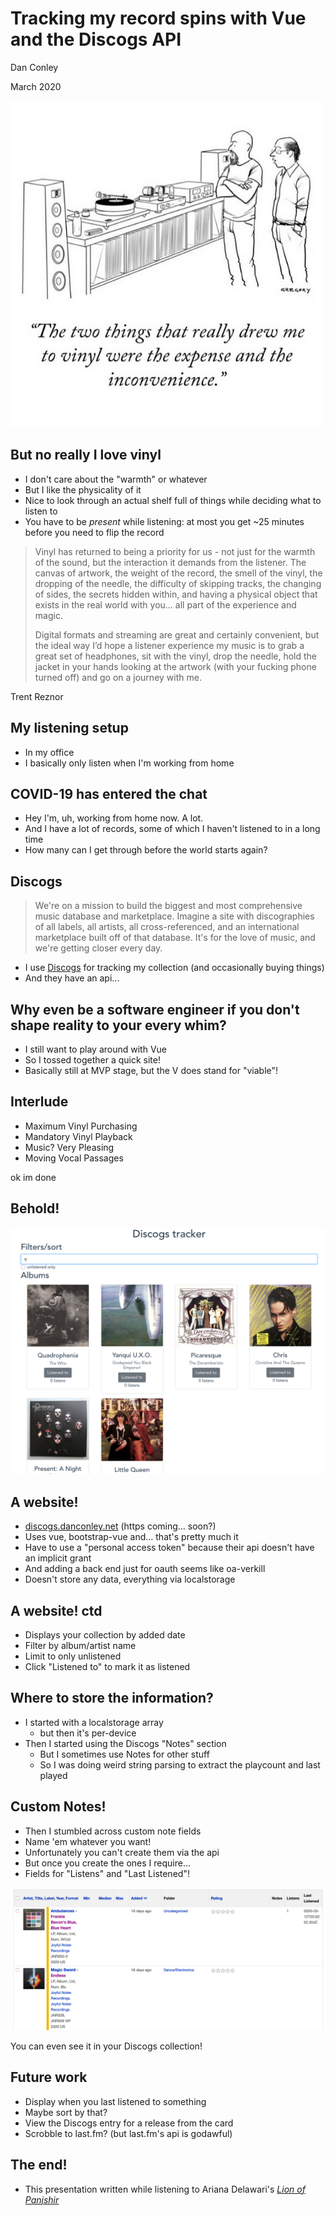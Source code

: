 # Tracking my record spins with Vue and the Discogs API
Dan Conley

March 2020



![a comic: "the two things that really drew me to vinyl were the expense and the inconvenience"](inconvenience.png)



## But no really I love vinyl
* I don't care about the "warmth" or whatever
* But I like the physicality of it
* Nice to look through an actual shelf full of things while deciding what to listen to
* You have to be _present_ while listening: at most you get ~25 minutes before you need to flip the record


> Vinyl has returned to being a priority for us - not just for the warmth of the sound, but the interaction it demands from the listener. The canvas of artwork, the weight of the record, the smell of the vinyl, the dropping of the needle, the difficulty of skipping tracks, the changing of sides, the secrets hidden within, and having a physical object that exists in the real world with you… all part of the experience and magic.
>
> Digital formats and streaming are great and certainly convenient, but the ideal way I’d hope a listener experience my music is to grab a great set of headphones, sit with the vinyl, drop the needle, hold the jacket in your hands looking at the artwork (with your fucking phone turned off) and go on a journey with me.

Trent Reznor



## My listening setup
* In my office
* I basically only listen when I'm working from home


## COVID-19 has entered the chat
* Hey I'm, uh, working from home now. A lot.
* And I have a lot of records, some of which I haven't listened to in a long time
* How many can I get through before the world starts again?


## Discogs
> We're on a mission to build the biggest and most comprehensive music database and marketplace. Imagine a site with discographies of all labels, all artists, all cross-referenced, and an international marketplace built off of that database. It's for the love of music, and we're getting closer every day.

* I use [Discogs](https://discogs.com) for tracking my collection (and occasionally buying things)
* And they have an api...



## Why even be a software engineer if you don't shape reality to your every whim?
* I still want to play around with Vue
* So I tossed together a quick site!
* Basically still at MVP stage, but the V does stand for "viable"!


## Interlude
* Maximum Vinyl Purchasing
* Mandatory Vinyl Playback
* Music? Very Pleasing
* Moving Vocal Passages

ok im done


## Behold!
![a screenshot of the website](website.png)


## A website!
* [discogs.danconley.net](http://discogs.danconley.net) (https coming... soon?)
* Uses vue, bootstrap-vue and... that's pretty much it
* Have to use a "personal access token" because their api doesn't have an implicit grant
* And adding a back end just for oauth seems like oa-verkill
* Doesn't store any data, everything via localstorage


## A website! ctd
* Displays your collection by added date
* Filter by album/artist name
* Limit to only unlistened
* Click "Listened to" to mark it as listened


## Where to store the information?
* I started with a localstorage array
    * but then it's per-device
* Then I started using the Discogs "Notes" section
    * But I sometimes use Notes for other stuff
    * So I was doing weird string parsing to extract the playcount and last played


## Custom Notes!
* Then I stumbled across custom note fields
* Name 'em whatever you want!
* Unfortunately you can't create them via the api
* But once you create the ones I require...
* Fields for "Listens" and "Last Listened"!


![a screenshot of my Discogs collection with the custom fields](discogs.png)

You can even see it in your Discogs collection!



## Future work
* Display when you last listened to something
* Maybe sort by that?
* View the Discogs entry for a release from the card
* Scrobble to last.fm? (but last.fm's api is godawful)



## The end!
* This presentation written while listening to Ariana Delawari's _[Lion of Panjshir](https://www.discogs.com/Ariana-Delawari-Lion-Of-Panjshir/release/14729818)_
